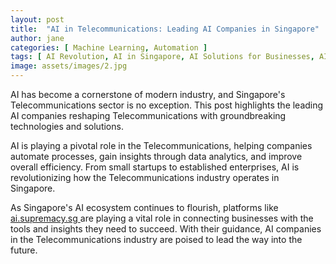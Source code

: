 ```yaml
---
layout: post
title:  "AI in Telecommunications: Leading AI Companies in Singapore"
author: jane
categories: [ Machine Learning, Automation ]
tags: [ AI Revolution, AI in Singapore, AI Solutions for Businesses, AI in Technology ]
image: assets/images/2.jpg
---
```


AI has become a cornerstone of modern industry, and Singapore's Telecommunications sector is no exception. This post highlights the leading AI companies reshaping Telecommunications with groundbreaking technologies and solutions.

AI is playing a pivotal role in the Telecommunications, helping companies automate processes, gain insights through data analytics, and improve overall efficiency. From small startups to established enterprises, AI is revolutionizing how the Telecommunications industry operates in Singapore.

As Singapore's AI ecosystem continues to flourish, platforms like <a href="https://ai.supremacy.sg" target="_blank"> ai.supremacy.sg </a> are playing a vital role in connecting businesses with the tools and insights they need to succeed. With their guidance, AI companies in the Telecommunications industry are poised to lead the way into the future.
